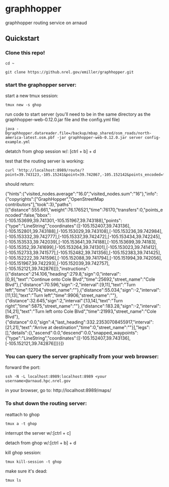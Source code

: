 # graphhopper
graphhopper routing service on arnaud
## Quickstart
### Clone this repo!
```
cd ~
```

```
git clone https://github.nrel.gov/emiller/graphhopper.git
```

### start the graphopper server:
start a new tmux session:
```
tmux new -s ghop
```
run code to start server (you'll need to be in the same directory as the graphhopper-web-0.12.0.jar file and the config.yml file)
```
java -Dgraphhopper.datareader.file=/backup/mbap_shared/osm_roads/north-america-latest.osm.pbf -jar graphhopper-web-0.12.0.jar server config-example.yml
```
detatch from ghop session w/: [ctrl + b] + d

test that the routing server is working:
```
curl 'http://localhost:8989/route/?point=39.743123,-105.15241&point=39.742867,-105.152142&points_encoded=false'
```
should return:

{"hints":{"visited_nodes.average":"16.0","visited_nodes.sum":"16"},"info":{"copyrights":["GraphHopper","OpenStreetMap contributors"],"took":3},"paths":[{"distance":555.661,"weight":76.176521,"time":76170,"transfers":0,"points_encoded":false,"bbox":[-105.153699,39.741301,-105.151967,39.743188],"points":{"type":"LineString","coordinates":[[-105.152407,39.743136],[-105.152801,39.743188],[-105.153029,39.743108],[-105.153236,39.742984],[-105.153332,39.742777],[-105.15337,39.742472],[-105.153434,39.742245],[-105.153533,39.742039],[-105.153641,39.74188],[-105.153699,39.74183],[-105.15352,39.741699],[-105.153264,39.741301],[-105.153023,39.741412],[-105.152733,39.741577],[-105.152482,39.741356],[-105.152383,39.741425],[-105.152222,39.741596],[-105.152088,39.741794],[-105.151994,39.742056],[-105.151967,39.742293],[-105.152039,39.742757],[-105.152121,39.742876]]},"instructions":[{"distance":214.106,"heading":279.8,"sign":0,"interval":[0,9],"text":"Continue onto Cole Blvd","time":25692,"street_name":"Cole Blvd"},{"distance":70.596,"sign":-2,"interval":[9,11],"text":"Turn left","time":12704,"street_name":""},{"distance":55.034,"sign":-2,"interval":[11,13],"text":"Turn left","time":9906,"street_name":""},{"distance":32.645,"sign":2,"interval":[13,14],"text":"Turn right","time":5875,"street_name":""},{"distance":183.28,"sign":-2,"interval":[14,21],"text":"Turn left onto Cole Blvd","time":21993,"street_name":"Cole Blvd"},{"distance":0.0,"sign":4,"last_heading":332.23530708455917,"interval":[21,21],"text":"Arrive at destination","time":0,"street_name":""}],"legs":[],"details":{},"ascend":0.0,"descend":0.0,"snapped_waypoints":{"type":"LineString","coordinates":[[-105.152407,39.743136],[-105.152121,39.742876]]}}]}

### You can query the server graphically from your web browser:
forward the port:
```
ssh -N -L localhost:8989:localhost:8989 <your username>@arnaud.hpc.nrel.gov
```
in your browser, go to:
http://localhost:8989/maps/

### To shut down the routing server:
reattach to ghop
```
tmux a -t ghop
```
interrupt the server w/:[ctrl + c]

detach from ghop w/:[ctrl + b] + d

kill ghop session:
```
tmux kill-session -t ghop
```
make sure it's dead:
```
tmux ls
```

